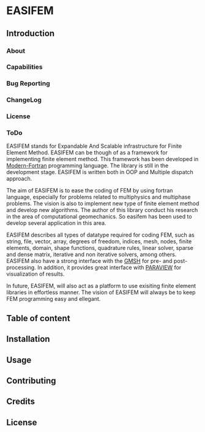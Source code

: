# EASIFEM

## Introduction

### About

### Capabilities

### Bug Reporting

### ChangeLog

### License

### ToDo

EASIFEM stands for Expandable And Scalable infrastructure for Finite Element Method. EASIFEM can be though of as a framework for implementing finite element method. This framework has been developed in [Modern-Fortran](https://fortran-lang.org/) programming language. The library is still in the development stage. EASIFEM is written both in OOP and Multiple dispatch approach.

The aim of EASIFEM is to ease the coding of FEM by using fortran language, especially for problems related to multiphysics and multiphase problems. The vision is also to implement new type of finite element method and develop new algorithms. The author of this library conduct his research in the area of computational geomechanics. So easifem has been used to develop several application in this area.

EASIFEM describes all types of datatype required for coding FEM, such as string, file, vector, array, degrees of freedom, indices, mesh, nodes, finite elements, domain, shape functions, quadrature rules, linear solver, sparse and dense matrix, iterative and non iterative solvers, among others. EASIFEM also have a strong interface with the [GMSH](https://gmsh.info/) for pre- and post- processing. In addition, it provides great interface with [PARAVIEW](https://www.paraview.org/) for visualization of results.

In future, EASIFEM, will also act as a platform to use exisiting finite element libraries in effortless manner. The vision of EASIFEM will always be  to keep  FEM programming easy and ellegant.

## Table of content

## Installation

## Usage

## Contributing

## Credits

## License
